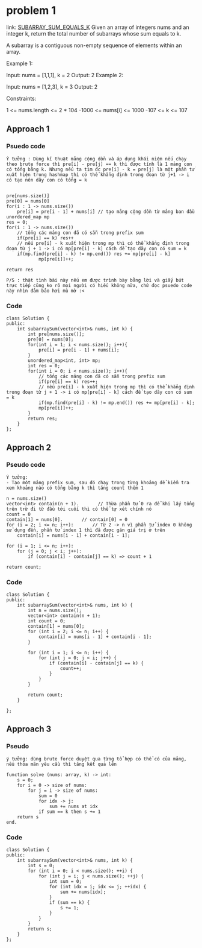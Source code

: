 # problem 1
link: [SUBARRAY_SUM_EQUALS_K](https://leetcode.com/problems/subarray-sum-equals-k/description/)
Given an array of integers nums and an integer k, return the total number of subarrays whose sum equals to k.

A subarray is a contiguous non-empty sequence of elements within an array.

 

Example 1:

Input: nums = [1,1,1], k = 2
Output: 2
Example 2:

Input: nums = [1,2,3], k = 3
Output: 2
 

Constraints:

1 <= nums.length <= 2 * 104
-1000 <= nums[i] <= 1000
-107 <= k <= 107

## Approach 1
### Psuedo code
```
Ý tưởng : Dùng kĩ thuật mảng cộng dồn và áp dụng khái niệm nếu chạy theo brute force thì pre[i] - pre[j] == k thì được tính là 1 mảng con có tổng bằng k. Nhưng nếu ta tìm đc pre[i] - k = pre[j] là một phần tử xuất hiện trong hashmap thì có thể khẳng định trong đoạn từ j+1 -> i có tạo nên dãy con có tổng = k

   
pre[nums.size()]
pre[0] = nums[0]
for(i : 1 -> nums.size())
    pre[i] = pre[i - 1] + nums[i] // tạo mảng cộng dồn từ mảng ban đầu
unordered_map mp
res = 0;
for(i : 1 -> nums.size())
    // tổng các mảng con đã có sẵn trong prefix sum
    if(pre[i] == k) res++ 
    // nếu pre[i] - k xuất hiện trong mp thì có thể khẳng định trong đoạn từ j + 1 -> i có mp[pre[i] - k] cách để tạo dãy con có sum = k
    if(mp.find(pre[i] - k) != mp.end()) res += mp[pre[i] - k]
            mp[pre[i]]++;
    
return res

P/S : thật tình bài này nếu em được trình bày bằng lời và giấy bút trực tiếp cũng ko rõ mọi người có hiểu không nữa, chứ đọc psuedo code này nhìn đảm bảo hơi mù mờ :<
```
### Code
```
class Solution {
public:
    int subarraySum(vector<int>& nums, int k) {
        int pre[nums.size()];
        pre[0] = nums[0];
        for(int i = 1; i < nums.size(); i++){
            pre[i] = pre[i - 1] + nums[i];
        }
        unordered_map<int, int> mp;
        int res = 0;
        for(int i = 0; i < nums.size(); i++){
            // tổng các mảng con đã có sẵn trong prefix sum
            if(pre[i] == k) res++; 
            // nếu pre[i] - k xuất hiện trong mp thì có thể khẳng định trong đoạn từ j + 1 -> i có mp[pre[i] - k] cách để tạo dãy con có sum = k
            if(mp.find(pre[i] - k) != mp.end()) res += mp[pre[i] - k];
            mp[pre[i]]++;
        }
        return res;
    }
};

```
## Approach 2

### Pseudo code
```
Ý tưởng:
- Tạo một mảng prefix sum, sau đó chạy trong từng khoảng để kiểm tra xem khoảng nào có tổng bằng k thì tăng count thêm 1

n = nums.size()
vector<int> contain(n + 1).       // Thừa phần tử 0 ra để khi lấy tổng trên trừ đi từ đầu tới cuối thì có thể tự xét chính nó
count = 0
contain[1] = nums[0].       // contain[0] = 0
for (i = 2; i <= n; i++):       // Từ 2 -> n vì phần tử index 0 không sử dụng đến, phần tử index 1 thì đã được gán giá trị ở trên
    contain[i] = nums[i - 1] + contain[i - 1];

for (i = 1; i <= n; i++):
    for (j = 0; j < i; j++):
        if (contain[i] - contain[j] == k) => count + 1

return count;
```


### Code
```
class Solution {
public:
    int subarraySum(vector<int>& nums, int k) {
        int n = nums.size();
        vector<int> contain(n + 1);
        int count = 0;
        contain[1] = nums[0];
        for (int i = 2; i <= n; i++) {
            contain[i] = nums[i - 1] + contain[i - 1];
        }

        for (int i = 1; i <= n; i++) {
            for (int j = 0; j < i; j++) {
                if (contain[i] - contain[j] == k) {
                    count++;
                }
            }
        }

        return count;
    }

};
```

## Approach 3
### Pseudo
```
ý tưởng: dùng brute force duyệt qua từng tổ hợp có thể có của mảng, nếu thỏa mãn yêu cầu thì tăng kết quả lên

function solve (nums: array, k) -> int:
    s = 0;
    for i = 0 -> size of nums:
        for j = i -> size of nums:
            sum = 0
            for idx -> j:
                sum += nums at idx
            if sum == k then s += 1
    return s
end.
```
### Code
```
class Solution {
public:
    int subarraySum(vector<int>& nums, int k) {
        int s = 0;
        for (int i = 0; i < nums.size(); ++i) {
            for (int j = i; j < nums.size(); ++j) {
                int sum = 0;
                for (int idx = i; idx <= j; ++idx) {
                    sum += nums[idx];
                }
                if (sum == k) {
                    s += 1;
                }
            }
        }
        return s;
    }
};
```